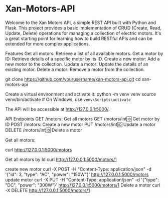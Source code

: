 # Xan-Motors-API
Welcome to the Xan Motors API, a simple REST API built with Python and Flask. This project provides a basic implementation of CRUD (Create, Read, Update, Delete) operations for managing a collection of electric motors. It's a great starting point for learning how to build RESTful APIs and can be extended for more complex applications.

Features
Get all motors: Retrieve a list of all available motors.
Get a motor by ID: Retrieve details of a specific motor by its ID.
Create a new motor: Add a new motor to the collection.
Update a motor: Update the details of an existing motor.
Delete a motor: Remove a motor from the collection.

git clone https://github.com/yourusername/xan-motors-api.git
cd xan-motors-api

Create a virtual environment and activate it:
python -m venv venv
source venv/bin/activate  # On Windows, use `venv\Scripts\activate`

The API will be accessible at http://127.0.0.1:5000/.

API Endpoints
GET /motors: Get all motors
GET /motors/int:id: Get motor by ID
POST /motors: Create a new motor
PUT /motors/int:id: Update a motor
DELETE /motors/int:id: Delete a motor

Get all motors:

curl http://127.0.0.1:5000/motors

Get all motors by Id
curl http://127.0.0.1:5000/motors/1

create new motor
curl -X POST -H "Content-Type: application/json" -d '{"id": 3, "type": "AC", "power": "150W"}' http://127.0.0.1:5000/motors
update motor 
curl -X PUT -H "Content-Type: application/json" -d '{"type": "DC", "power": "300W"}' http://127.0.0.1:5000/motors/1
Delete a motor 
curl -X DELETE http://127.0.0.1:5000/motors/1

